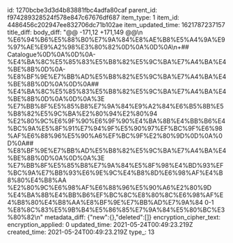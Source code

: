 id: 1270bcbe3d3d4b83881fbc4adfa80caf
parent_id: f974289328524f578e847c67676df687
item_type: 1
item_id: 4486456c202947ee832706dc71b102ae
item_updated_time: 1621787237157
title_diff: 
body_diff: "@@ -171,12 +171,149 @@\\n %E6%94%B6%E5%88%B0%E7%9A%84%E8%AE%B8%E5%A4%9A%E9%97%AE%E9%A2%98%E3%80%82%0D%0A%0D%0A\\n+## Catalogue%0D%0A%0D%0A- %E4%BA%8C%E5%85%83%E5%B8%82%E5%9C%BA%E7%A4%BA%E4%BE%8B%0D%0A- %E8%BF%9E%E7%BB%AD%E5%B8%82%E5%9C%BA%E7%A4%BA%E4%BE%8B%0D%0A%0D%0A## %E4%BA%8C%E5%85%83%E5%B8%82%E5%9C%BA%E7%A4%BA%E4%BE%8B%0D%0A%0D%0A%3E %E7%BB%8F%E5%85%B8%E7%9A%84%E9%A2%84%E6%B5%8B%E5%B8%82%E5%9C%BA%E2%80%94%E2%80%94 %E2%80%9C%E6%9F%90%E6%9F%90%E4%BA%8B%E4%BB%B6%E4%BC%9A%E5%8F%91%E7%94%9F%E5%90%97%EF%BC%9F%E6%98%AF%E6%88%96%E5%90%A6%EF%BC%9F%E2%80%9D%0D%0A%0D%0A## %E8%BF%9E%E7%BB%AD%E5%B8%82%E5%9C%BA%E7%A4%BA%E4%BE%8B%0D%0A%0D%0A%3E %E7%BB%8F%E5%85%B8%E7%9A%84%E5%8F%98%E4%BD%93%EF%BC%9A%E7%BB%93%E6%9E%9C%E4%B8%8D%E6%98%AF%E4%B8%80%E4%B8%AA %E2%80%9C%E6%98%AF%E6%88%96%E5%90%A6%E2%80%9D %E4%BA%8B%E4%BB%B6%EF%BC%8C%E8%80%8C%E6%98%AF%E4%B8%80%E4%B8%AA%E8%BF%9E%E7%BB%AD%E7%9A%84 0-1 %E8%8C%83%E5%9B%B4%E5%86%85%E7%9A%84%E5%80%BC%E3%80%82\\n"
metadata_diff: {"new":{},"deleted":[]}
encryption_cipher_text: 
encryption_applied: 0
updated_time: 2021-05-24T00:49:23.219Z
created_time: 2021-05-24T00:49:23.219Z
type_: 13